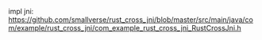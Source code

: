 impl jni: https://github.com/smallverse/rust_cross_jni/blob/master/src/main/java/com/example/rust_cross_jni/com_example_rust_cross_jni_RustCrossJni.h
